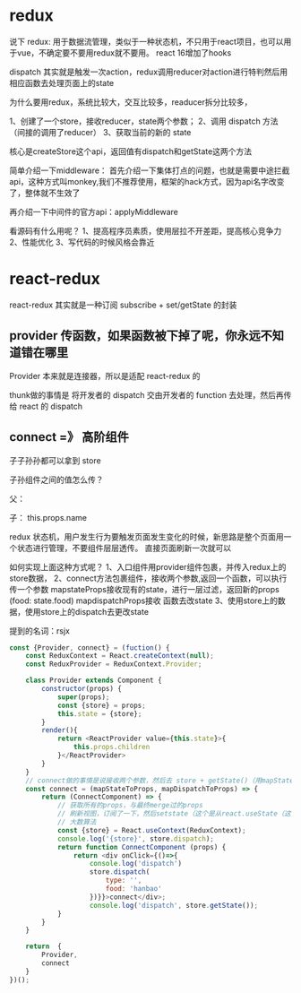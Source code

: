 # redux

说下 redux: 用于数据流管理，类似于一种状态机，不只用于react项目，也可以用于vue，不确定要不要用redux就不要用。
react 16增加了hooks

dispatch 其实就是触发一次action，redux调用reducer对action进行特判然后用相应函数去处理页面上的state

为什么要用redux，系统比较大，交互比较多，readucer拆分比较多，
<!-- 做的事情 -->
1、创建了一个store，接收reducer，state两个参数；
2、调用 dispatch 方法（间接的调用了reducer）
3、获取当前的新的 state

核心是createStore这个api，返回值有dispatch和getState这两个方法

简单介绍一下middleware：
首先介绍一下集体打点的问题，也就是需要中途拦截api，这种方式叫monkey,我们不推荐使用，框架的hack方式，因为api名字改变了，整体就不生效了

再介绍一下中间件的官方api：applyMiddleware

看源码有什么用呢？
1、提高程序员素质，使用层拉不开差距，提高核心竞争力 2、性能优化 3、写代码的时候风格会靠近

<!-- 状态机的库 -->

<!-- 观察者模式（发布订阅器） -->

<!-- 解除监听 -->


<!-- 设计顶层的架构 store （list、alltab、tab） -->

# react-redux 

react-redux  其实就是一种订阅 subscribe + set/getState 的封装

<!-- provider 和 connect 是 react-redux 中的概念 -->
## provider 传函数，如果函数被下掉了呢，你永远不知道错在哪里


Provider 本来就是连接器，所以是适配 react-redux 的

<!-- middle ware （中间件）=》 enhancer -->
<!-- 自己写一套中间件 -->

<!-- thunk 是 react-redux的中间件 -->

thunk做的事情是 将开发者的 dispatch 交由开发者的 function 去处理，然后再传给 react 的 dispatch

## connect =》 高阶组件

子子孙孙都可以拿到 store


子孙组件之间的值怎么传？

父：
<comName name="111">

子：
this.props.name

redux 状态机，用户发生行为要触发页面发生变化的时候，新思路是整个页面用一个状态进行管理，不要组件层层透传。
直接页面刷新一次就可以

如何实现上面这种方式呢？ 
1、入口组件用provider组件包裹，并传入redux上的store数据，
2、connect方法包裹组件，接收两个参数,返回一个函数，可以执行传一个参数 
mapstateProps接收现有的state，进行一层过滤，返回新的props (food: state.food) 
mapdispatchProps接收 函数去改state
3、使用store上的数据，使用store上的dispatch去更改state

提到的名词：rsjx 

<!-- 实现一下react-redux -->
<!-- 实现难点在于怎么让孙子元素都拿到而不是一级一级透传 -->
<!-- createContext这个api -->
```js
const {Provider, connect} = (fuction() {
    const ReduxContext = React.createContext(null);
    const ReduxProvider = ReduxContext.Provider;

    class Provider extends Component {
        constructor(props) {
            super(props);
            const {store} = props;
            this.state = {store};
        }
        render(){
            return <ReactProvider value={this.state}>{
                this.props.children
            }</ReactProvider>
        }
    }
    // connect做的事情是说接收两个参数，然后去 store + getState()（用mapStateToProps包裹） 和 store + dispatch(action) （用mapStateToProps包裹）拿，merge后传给返回的组件
    const connect = (mapStateToProps, mapDispatchToProps) => {
        return (ConnectComponent) => {
            // 获取所有的props，与最终merge过的props
            // 刷新视图，订阅了一下，然后setstate（这个是从react.useState（这个可以直接刷新页面）中拿到的），期间涉及新旧props的对比（ownPropsEquel）。如果没变化，则不要setstate
            // 大数算法
            const {store} = React.useContext(ReduxContext);
            console.log('{store}', store.dispatch);
            return function ConnectComponent (props) {
                return <div onClick={()=>{
                    console.log('dispatch')
                    store.dispatch(
                        type: '',
                        food: 'hanbao'
                    })}}>connect</div>;
                    console.log('dispatch', store.getState());
            }
        }
    }

    return  {
        Provider,
        connect
    }
})();

```
